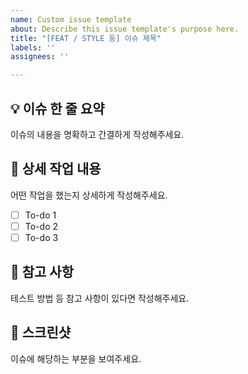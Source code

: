 ```yaml
---
name: Custom issue template
about: Describe this issue template's purpose here.
title: "[FEAT / STYLE 등] 이슈 제목"
labels: ''
assignees: ''

---
```


## 💡 이슈 한 줄 요약

이슈의 내용을 명확하고 간결하게 작성해주세요.

## 🔨 상세 작업 내용

어떤 작업을 했는지 상세하게 작성해주세요.
- [ ] To-do 1
- [ ] To-do 2
- [ ] To-do 3

## 📄 참고 사항

테스트 방법 등 참고 사항이 있다면 작성해주세요.

## 📸 스크린샷

이슈에 해당하는 부분을 보여주세요.
